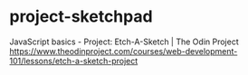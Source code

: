 # project-sketchpad
JavaScript basics - Project: Etch-A-Sketch | The Odin Project
https://www.theodinproject.com/courses/web-development-101/lessons/etch-a-sketch-project
